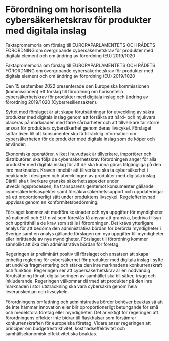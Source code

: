 # Förordning om horisontella cybersäkerhetskrav för produkter med digitala inslag

Faktapromemoria om förslag till EUROPAPARLAMENTETS OCH RÅDETS FÖRORDNING om
övergripande cybersäkerhetskrav för produkter med digitala element och om
ändring av förordning (EU) 2019/1020

Faktapromemoria om förslag till EUROPAPARLAMENTETS OCH RÅDETS FÖRORDNING om
övergripande cybersäkerhetskrav för produkter med digitala element och om
ändring av förordning (EU) 2019/1020

Den 15 september 2022 presenterade den Europeiska kommissionen
(kommissionen) ett förslag till förordning om horisontella
cybersäkerhetskrav för produkter med digitala inslag och ändring av
förordning 2019/1020 (Cyberresiliensakten).

Syftet med förslaget är att skapa förutsättningar för utveckling av säkra
produkter med digitala inslag genom att försäkra att hård- och mjukvara placeras på marknaden med färre sårbarheter och att tillverkare tar större ansvar för produkters cybersäkerhet genom deras livscykel. Förslaget syftar även till att konsumenter ska få tillräcklig information om cybersäkerheten för de produkter med digitala inslag som de köper och använder.

Ekonomiska operatörer, vilket i huvudsak är tillverkare, importörer och
distributörer, ska följa de cybersäkerhetskrav förordningen anger för alla produkter med digitala inslag för att de ska kunna göras tillgängliga på den inre marknaden. Kraven innebär att tillverkare ska ta cybersäkerhet i beaktande i designen och utvecklingen av produkter med digitala inslag. Därtill ska tillverkare granska säkerhetsaspekter under utvecklingsprocessen, ha transparens gentemot konsumenter gällande cybersäkerhetsaspekter samt försäkra säkerhetssupport och uppdateringar på ett proportionerligt sätt under produktens livscykel. Regelefterlevnad uppvisas genom en konformitetsbedömning.

Förslaget kommer att medföra kostnader och nya uppgifter för myndigheter på nationell och EU-nivå som föreslås få ansvar att granska, bedriva tillsyn och upprätthålla de krav som ställs i förordningen. Det krävs ytterligare analys för att bedöma den administrativa bördan för berörda myndigheter i Sverige samt en analys gällande förslagen om nya uppgifter till myndigheter eller inrättande av nya myndigheter. Förslaget till förordning kommer sannolikt att öka den administrativa bördan för företag.

Regeringen är preliminärt positiv till förslaget och ansatsen att skapa enhetlig reglering för cybersäkerhet för produkter med digitala inslag i syfte att undvika fragmentering och stärka den inre marknadens konkurrenskraft och funktion. Regeringen ser att cybersäkerhetskrav är en nödvändig förutsättning för att digitaliseringen av samhället ska bli säker, trygg och inkluderande. Regeringen välkomnar därmed att produkter på den inre marknaden i stor utsträckning ska vara cybersäkra genom hela leveranskedjan och livscykeln.

Förordningens omfattning och administrativa bördor behöver beaktas så att de inte hämmar innovation eller blir oproportionerligt betungande för små och medelstora företag eller myndigheter. Det är viktigt för regeringen att förordningens effekter inte bidrar till flaskhalsar som försämrar konkurrenskraften för europeiska företag. Vidare anser regeringen att principer om budgetrestriktivitet, kostnadseffektivitet och samhällsekonomisk effektivitet ska beaktas.
